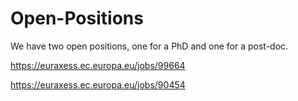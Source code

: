 # Open-Positions

We have two open positions, one for a PhD and one for a post-doc. 


https://euraxess.ec.europa.eu/jobs/99664

https://euraxess.ec.europa.eu/jobs/90454
